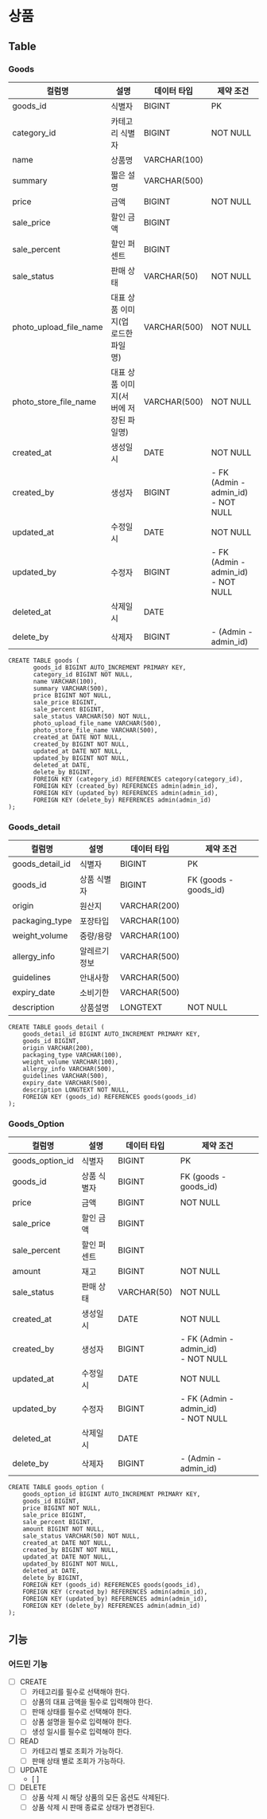 # 상품

## Table
### Goods
| 컬럼명                    | 설명                     | 데이터 타입       | 제약 조건                                   |
|------------------------|------------------------|--------------|-----------------------------------------|
| goods_id               | 식별자                    | BIGINT       | PK                                      |
| category_id            | 카테고리 식별자               | BIGINT       | NOT NULL                                |
| name                   | 상품명                    | VARCHAR(100) |                                         |
| summary                | 짧은 설명                  | VARCHAR(500) |                                         |
| price                  | 금액                     | BIGINT       | NOT NULL                                |
| sale_price             | 할인 금액                  | BIGINT       |                                         |
| sale_percent           | 할인 퍼센트                 | BIGINT       |                                         |
| sale_status            | 판매 상태                  | VARCHAR(50)  | NOT NULL                                |
| photo_upload_file_name | 대표 상품 이미지(업로드한 파일명)    | VARCHAR(500) | NOT NULL                                |
| photo_store_file_name  | 대표 상품 이미지(서버에 저장된 파일명) | VARCHAR(500) | NOT NULL                                |
| created_at             | 생성일시                   | DATE         | NOT NULL                                |
| created_by             | 생성자                    | BIGINT       | - FK (Admin - admin_id) <br/>- NOT NULL |
| updated_at             | 수정일시                   | DATE         | NOT NULL                                |
| updated_by             | 수정자                    | BIGINT       | - FK (Admin - admin_id) <br/>- NOT NULL |
| deleted_at             | 삭제일시                   | DATE         |                                         |
| delete_by              | 삭제자                    | BIGINT       | - (Admin - admin_id)                    |

```mysql
CREATE TABLE goods (
       goods_id BIGINT AUTO_INCREMENT PRIMARY KEY,
       category_id BIGINT NOT NULL,
       name VARCHAR(100),
       summary VARCHAR(500),
       price BIGINT NOT NULL,
       sale_price BIGINT,
       sale_percent BIGINT,
       sale_status VARCHAR(50) NOT NULL,
       photo_upload_file_name VARCHAR(500),
       photo_store_file_name VARCHAR(500),
       created_at DATE NOT NULL,
       created_by BIGINT NOT NULL,
       updated_at DATE NOT NULL,
       updated_by BIGINT NOT NULL,
       deleted_at DATE,
       delete_by BIGINT,
       FOREIGN KEY (category_id) REFERENCES category(category_id),
       FOREIGN KEY (created_by) REFERENCES admin(admin_id),
       FOREIGN KEY (updated_by) REFERENCES admin(admin_id),
       FOREIGN KEY (delete_by) REFERENCES admin(admin_id)
);
```

### Goods_detail
| 컬럼명             | 설명      | 데이터 타입       | 제약 조건                                   |
|-----------------|---------|--------------|-----------------------------------------|
| goods_detail_id | 식별자     | BIGINT       | PK                                      |
| goods_id        | 상품 식별자  | BIGINT       | FK (goods - goods_id)                   |
| origin          | 원산지     | VARCHAR(200) |                                         |
| packaging_type  | 포장타입    | VARCHAR(100) |                                         |
| weight_volume   | 중량/용량   | VARCHAR(100) |                                         |
| allergy_info    | 알레르기 정보 | VARCHAR(500) |                                         |
| guidelines      | 안내사항    | VARCHAR(500) |                                         |
| expiry_date     | 소비기한    | VARCHAR(500) |                                         |
| description     | 상품설명    | LONGTEXT     | NOT NULL                                |
```mysql
CREATE TABLE goods_detail (
    goods_detail_id BIGINT AUTO_INCREMENT PRIMARY KEY,
    goods_id BIGINT,
    origin VARCHAR(200),
    packaging_type VARCHAR(100),
    weight_volume VARCHAR(100),
    allergy_info VARCHAR(500),
    guidelines VARCHAR(500),
    expiry_date VARCHAR(500),
    description LONGTEXT NOT NULL,
    FOREIGN KEY (goods_id) REFERENCES goods(goods_id)
);
```

### Goods_Option
| 컬럼명             | 설명     | 데이터 타입      | 제약 조건                                   |
|-----------------|--------|-------------|-----------------------------------------|
| goods_option_id | 식별자    | BIGINT      | PK                                      |
| goods_id        | 상품 식별자 | BIGINT      | FK (goods - goods_id)                   |
| price           | 금액     | BIGINT      | NOT NULL                                |
| sale_price      | 할인 금액  | BIGINT      |                                         |
| sale_percent    | 할인 퍼센트 | BIGINT      |                                         |
| amount          | 재고     | BIGINT      | NOT NULL                                |
| sale_status     | 판매 상태  | VARCHAR(50) | NOT NULL                                |
| created_at      | 생성일시   | DATE        | NOT NULL                                |
| created_by      | 생성자    | BIGINT      | - FK (Admin - admin_id) <br/>- NOT NULL |
| updated_at      | 수정일시   | DATE        | NOT NULL                                |
| updated_by      | 수정자    | BIGINT      | - FK (Admin - admin_id) <br/>- NOT NULL |
| deleted_at      | 삭제일시   | DATE        |                                         |
| delete_by       | 삭제자    | BIGINT      | - (Admin - admin_id)                    |
```mysql
CREATE TABLE goods_option (
    goods_option_id BIGINT AUTO_INCREMENT PRIMARY KEY,
    goods_id BIGINT,
    price BIGINT NOT NULL,
    sale_price BIGINT,
    sale_percent BIGINT,
    amount BIGINT NOT NULL,
    sale_status VARCHAR(50) NOT NULL,
    created_at DATE NOT NULL,
    created_by BIGINT NOT NULL,
    updated_at DATE NOT NULL,
    updated_by BIGINT NOT NULL,
    deleted_at DATE,
    delete_by BIGINT,
    FOREIGN KEY (goods_id) REFERENCES goods(goods_id),
    FOREIGN KEY (created_by) REFERENCES admin(admin_id),
    FOREIGN KEY (updated_by) REFERENCES admin(admin_id),
    FOREIGN KEY (delete_by) REFERENCES admin(admin_id)
);

```

## 기능
### 어드민 기능
- [ ] CREATE
  - [ ] 카테고리를 필수로 선택해야 한다.
  - [ ] 상품의 대표 금액을 필수로 입력해야 한다.
  - [ ] 판매 상태를 필수로 선택해야 한다.
  - [ ] 상품 설명을 필수로 입력해야 한다.
  - [ ] 생성 일시를 필수로 입력해야 한다.
- [ ] READ
  - [ ] 카테고리 별로 조회가 가능하다.
  - [ ] 판매 상태 별로 조회가 가능하다.
- [ ] UPDATE
  - [ ] 
- [ ] DELETE
  - [ ] 상품 삭제 시 해당 상품의 모든 옵션도 삭제된다.
  - [ ] 상품 삭제 시 판매 종료로 상태가 변경된다.